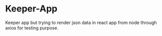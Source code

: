 # Keeper-App
Keeper app but trying to render json data in react app from node through axios for testing purpose.
